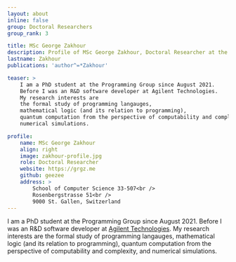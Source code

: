 ```yaml
---
layout: about
inline: false
group: Doctoral Researchers
group_rank: 3

title: MSc George Zakhour
description: Profile of MSc George Zakhour, Doctoral Researcher at the Programming Group.
lastname: Zakhour
publications: 'author^=*Zakhour'

teaser: >
    I am a PhD student at the Programming Group since August 2021.
    Before I was an R&D software developer at Agilent Technologies.
    My research interests are
    the formal study of programming langauges,
    mathematical logic (and its relation to programming),
    quantum computation from the perspective of computability and complexity, and
    numerical simulations.

profile:
    name: MSc George Zakhour
    align: right
    image: zakhour-profile.jpg
    role: Doctoral Researcher
    website: https://grgz.me
    github: geezee
    address: >
        School of Computer Science 33-507<br />
        Rosenbergstrasse 51<br />
        9000 St. Gallen, Switzerland
---
```


I am a PhD student at the Programming Group since August 2021.
Before I was an R&D software developer at <a href="https://www.agilent.com/" target="_blank">Agilent Technologies</a>.
My research interests are
the formal study of programming langauges,
mathematical logic (and its relation to programming),
quantum computation from the perspective of computability and complexity, and
numerical simulations.
